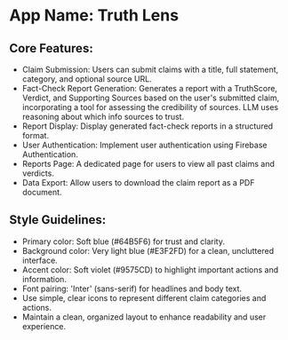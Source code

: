 # **App Name**: Truth Lens

## Core Features:

- Claim Submission: Users can submit claims with a title, full statement, category, and optional source URL.
- Fact-Check Report Generation: Generates a report with a TruthScore, Verdict, and Supporting Sources based on the user's submitted claim, incorporating a tool for assessing the credibility of sources. LLM uses reasoning about which info sources to trust.
- Report Display: Display generated fact-check reports in a structured format.
- User Authentication: Implement user authentication using Firebase Authentication.
- Reports Page: A dedicated page for users to view all past claims and verdicts.
- Data Export: Allow users to download the claim report as a PDF document.

## Style Guidelines:

- Primary color: Soft blue (#64B5F6) for trust and clarity.
- Background color: Very light blue (#E3F2FD) for a clean, uncluttered interface.
- Accent color: Soft violet (#9575CD) to highlight important actions and information.
- Font pairing: 'Inter' (sans-serif) for headlines and body text.
- Use simple, clear icons to represent different claim categories and actions.
- Maintain a clean, organized layout to enhance readability and user experience.